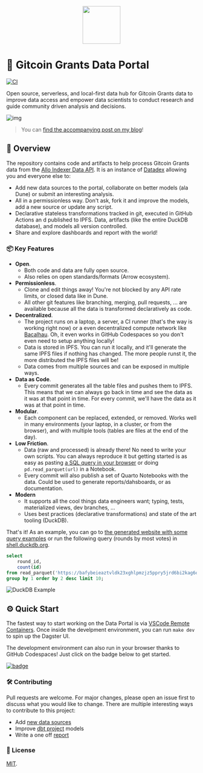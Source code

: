 <p align="center">
<img src="https://user-images.githubusercontent.com/1682202/271937380-10d6e036-5fe4-4ea6-b3b4-8e3001c21289.png" data-canonical-src="https://user-images.githubusercontent.com/1682202/271937380-10d6e036-5fe4-4ea6-b3b4-8e3001c21289.png" width="100" />
</p>

# 🌲 Gitcoin Grants Data Portal

[![CI](https://github.com/davidgasquez/gitcoin-grants-data-portal/actions/workflows/ci.yml/badge.svg)](https://github.com/davidgasquez/gitcoin-grants-data-portal/actions/workflows/ci.yml)

Open source, serverless, and local-first data hub for Gitcoin Grants data to improve data access and empower data scientists to conduct research and guide community driven analysis and decisions.

![img](https://user-images.githubusercontent.com/1682202/268236925-d44915ab-d46b-49ff-85ec-2ad06bcfe5e0.png)

> You can [find the accompanying post on my blog](https://davidgasquez.github.io/gitcoin-data/)!

## 📖 Overview

The repository contains code and artifacts to help process Gitcoin Grants data from the [Allo Indexer Data API](https://indexer-production.fly.dev/data/). It is an instance of [Datadex](https://github.com/davidgasquez/datadex) allowing you and everyone else to:

- Add new data sources to the portal, collaborate on better models (ala Dune) or submit an interesting analysis.
- All in a permissionless way. Don't ask, fork it and improve the models, add a new source or update any script.
- Declarative stateless transformations tracked in git, executed in GitHub Actions an
d published to IPFS. Data, artifacts (like the entire DuckDB database), and models all version controlled.
- Share and explore dashboards and report with the world!

### 📦 Key Features

- **Open**.
  - Both code and data are fully open source.
  - Also relies on open standards/formats (Arrow ecosystem).
- **Permissionless**.
  - Clone and edit things away! You're not blocked by any API rate limits, or closed data like in Dune.
  - All other git features like branching, merging, pull requests, ... are available because all the data is transformed declaratively as code.
- **Decentralized**.
  - The project runs on a laptop, a server, a CI runner (that's the way is working right now) or a even decentralized compute network like [Bacalhau](https://www.bacalhau.org/). Oh, it even works in GitHub Codespaces so you don't even need to setup anything locally!
  - Data is stored in IPFS. You can run it locally, and it'll generate the same IPFS files if nothing has changed. The more people runst it, the more distributed the IPFS files will be!
  - Data comes from multiple sources and can be exposed in multiple ways.
- **Data as Code**.
  - Every commit generates all the table files and pushes them to IPFS. This means that we can always go back in time and see the data as it was at that point in time. For every commit, we'll have the data as it was at that point in time.
- **Modular**.
  - Each component can be replaced, extended, or removed. Works well in many environments (your laptop, in a cluster, or from the browser), and with multiple tools (tables are files at the end of the day).
- **Low Friction**.
  - Data (raw and processed) is already there! No need to write your own scripts. You can always reproduce it but getting started is as easy as pasting [a SQL query in your browser](https://shell.duckdb.org/) or doing `pd.read_parquet(url)` in a Notebook.
  - Every commit will also publish a set of Quarto Notebooks with the data. Could be used to generate reports/dahsboards, or as documentation.
- **Modern**
  - It supports all the cool things data engineers want; typing, tests, materialized views, dev branches, ...
  - Uses best practices (declarative transformations) and state of the art tooling (DuckDB).

That's it! As an example, you can go to [the generated website with some query examples](https://bafybeieaztvldk23xghlpmzjz5ppry5jrd6bi2kag6q73huckhfrlrabby.ipfs.dweb.link/) or run the following query (rounds by most votes) in [shell.duckdb.org](https://shell.duckdb.org/).

```sql
select
    round_id,
    count(id)
from read_parquet('https://bafybeieaztvldk23xghlpmzjz5ppry5jrd6bi2kag6q73huckhfrlrabby.ipfs.w3s.link/round_votes.parquet')
group by 1 order by 2 desc limit 10;
```

![DuckDB Example](https://user-images.githubusercontent.com/1682202/267361009-a416610e-3905-4399-adac-5d395975c2e5.png)

## ⚙️ Quick Start

The fastest way to start working on the Data Portal is via [VSCode Remote Containers](https://code.visualstudio.com/docs/remote/containers). Once inside the develpment environment, you can run `make dev` to spin up the Dagster UI.

The development environment can also run in your browser thanks to GitHub Codespaces! Just click on the badge below to get started.

[![badge](https://github.com/codespaces/badge.svg)](https://codespaces.new/davidgasquez/gitcoin-grants-data-portal)

### 🛠️ Contributing

Pull requests are welcome. For major changes, please open an issue first to discuss what you would like to change. There are multiple interesting ways to contribute to this project:

- Add [new data sources](ggdp/assets.py)
- Improve [dbt project](dbt/) models
- Write a one off [report](reports/)

### 📄 License

[MIT](https://choosealicense.com/licenses/mit/).
